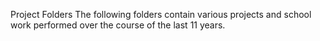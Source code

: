 Project Folders
The following folders contain various projects and school work performed over the course of the last 11 years. 
